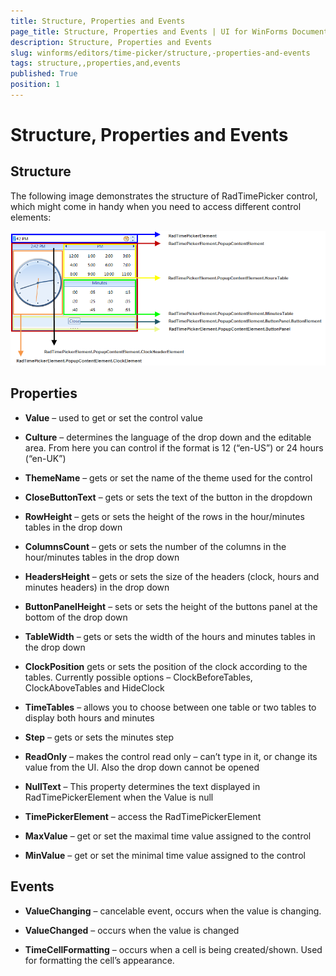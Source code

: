 ```yaml
---
title: Structure, Properties and Events
page_title: Structure, Properties and Events | UI for WinForms Documentation
description: Structure, Properties and Events
slug: winforms/editors/time-picker/structure,-properties-and-events
tags: structure,,properties,and,events
published: True
position: 1
---
```


# Structure, Properties and Events



## Structure

The following image demonstrates the structure of RadTimePicker control, which might come
        	in handy when you need to access different control elements:
        

![editors-timepicker-structure-properties-and-events 001](images/editors-timepicker-structure-properties-and-events001.png)

## Properties

* __Value__ – used to get or set the control value

* __Culture__ – determines the language of the drop down and the editable area. From here you can control if the format is 12 (“en-US”) or 24 hours (“en-UK”)

* __ThemeName__ – gets or set the name of the theme used for the control

* __CloseButtonText__ – gets or sets the text of the button in the dropdown

* __RowHeight__ – gets or sets the height of the rows in the hour/minutes tables in the drop down

* __ColumnsCount__ – gets or sets the number of the columns in the hour/minutes tables in the drop down

* __HeadersHeight__ – gets or sets the size of the headers (clock, hours and minutes headers) in the drop down

* __ButtonPanelHeight__ – sets or sets the height of the buttons panel at the bottom of the drop down

* __TableWidth__ – gets or sets the width of the hours and minutes tables in the drop down

* __ClockPosition__ gets or sets the position of the clock according to the tables. Currently possible options – ClockBeforeTables, ClockAboveTables and HideClock

* __TimeTables__ – allows you to choose between one table or two tables to display both hours and minutes 

* __Step__ – gets or sets the minutes step

* __ReadOnly__ – makes the control read only – can’t type in it, or change its value from the UI. Also the drop down cannot be opened

* __NullText__ – This property determines the text displayed in RadTimePickerElement when the Value is null

* __TimePickerElement__ – access the RadTimePickerElement

* __MaxValue__ – get or set the maximal time value assigned to the control
        

* __MinValue__ – get or set the minimal time value assigned to the control
        

## Events

* __ValueChanging__ – cancelable event, occurs when the value is changing. 

* __ValueChanged__ – occurs when the value is changed

* __TimeCellFormatting__ – occurs when a cell is being created/shown. Used for formatting the cell’s appearance.
